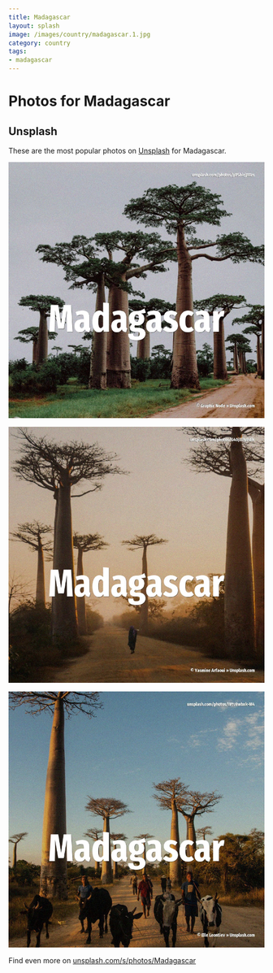 ```yaml
---
title: Madagascar
layout: splash
image: /images/country/madagascar.1.jpg
category: country
tags:
- madagascar
---
```

# Photos for Madagascar

## Unsplash

These are the most popular photos on [Unsplash](https://unsplash.com) for Madagascar.

![Madagascar](/images/country/madagascar.1.jpg)

![Madagascar](/images/country/madagascar.2.jpg)

![Madagascar](/images/country/madagascar.3.jpg)

Find even more on [unsplash.com/s/photos/Madagascar](https://unsplash.com/s/photos/Madagascar)
